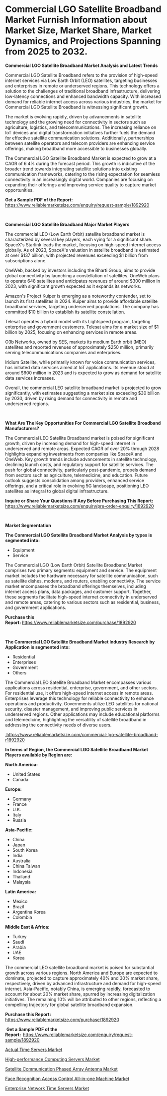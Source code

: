 <p><h1>Commercial LGO Satellite Broadband Market Furnish Information about Market Size, Market Share, Market Dynamics, and Projections Spanning from 2025 to 2032.</h1></p><p><strong>Commercial LGO Satellite Broadband Market Analysis and Latest Trends</strong></p>
<p><p>Commercial LGO Satellite Broadband refers to the provision of high-speed internet services via Low Earth Orbit (LEO) satellites, targeting businesses and enterprises in remote or underserved regions. This technology offers a solution to the challenges of traditional broadband infrastructure, delivering low-latency connections and enhanced bandwidth capacity. With increased demand for reliable internet access across various industries, the market for Commercial LGO Satellite Broadband is witnessing significant growth.</p><p>The market is evolving rapidly, driven by advancements in satellite technology and the growing need for connectivity in sectors such as agriculture, logistics, and telecommunications. The increasing reliance on IoT devices and digital transformation initiatives further fuels the demand for effective satellite communication solutions. Additionally, partnerships between satellite operators and telecom providers are enhancing service offerings, making broadband more accessible to businesses globally.</p><p>The Commercial LGO Satellite Broadband Market is expected to grow at a CAGR of 6.4% during the forecast period. This growth is indicative of the broader trend towards integrating satellite solutions into existing communication frameworks, catering to the rising expectation for seamless connectivity in an increasingly digital world. Companies are focusing on expanding their offerings and improving service quality to capture market opportunities.</p></p>
<p><strong>Get a Sample PDF of the Report:&nbsp;</strong> <a href="https://www.reliablemarketsize.com/enquiry/request-sample/1892920?utm_campaign=1888&utm_medium=2&utm_source=Github&utm_content=ia&utm_term=08042025&utm_id=commercial-lgo-satellite-broadband">https://www.reliablemarketsize.com/enquiry/request-sample/1892920</a></p>
<p>&nbsp;</p>
<p><strong>Commercial LGO Satellite Broadband Major Market Players</strong></p>
<p><p>The commercial LEO (Low Earth Orbit) satellite broadband market is characterized by several key players, each vying for a significant share. SpaceX's Starlink leads the market, focusing on high-speed internet access globally. As of 2023, SpaceX's valuation in satellite broadband is estimated at over $137 billion, with projected revenues exceeding $1 billion from subscriptions alone.</p><p>OneWeb, backed by investors including the Bharti Group, aims to provide global connectivity by launching a constellation of satellites. OneWeb plans to operate 648 satellites and anticipates revenues of around $300 million in 2023, with significant growth expected as it expands its networks.</p><p>Amazon's Project Kuiper is emerging as a noteworthy contender, set to launch its first satellites in 2024. Kuiper aims to provide affordable satellite broadband services, targeting underserved populations. The company has committed $10 billion to establish its satellite constellation.</p><p>Telesat operates a hybrid model with its Lightspeed program, targeting enterprise and government customers. Telesat aims for a market size of $1 billion by 2025, focusing on enhancing services in remote areas.</p><p>O3b Networks, owned by SES, markets its medium Earth orbit (MEO) satellites and reported revenues of approximately $250 million, primarily serving telecommunications companies and enterprises.</p><p>Iridium Satellite, while primarily known for voice communication services, has initiated data services aimed at IoT applications. Its revenue stood at around $600 million in 2023 and is expected to grow as demand for satellite data services increases.</p><p>Overall, the commercial LEO satellite broadband market is projected to grow significantly, with estimates suggesting a market size exceeding $30 billion by 2030, driven by rising demand for connectivity in remote and underserved regions.</p></p>
<p>&nbsp;</p>
<p><strong>What Are The Key Opportunities For Commercial LGO Satellite Broadband Manufacturers?</strong></p>
<p><p>The Commercial LEO Satellite Broadband market is poised for significant growth, driven by increasing demand for high-speed internet in underserved and remote areas. Expected CAGR of over 20% through 2028 highlights expanding investments from companies like SpaceX and OneWeb. Key growth trends include advancements in satellite technology, declining launch costs, and regulatory support for satellite services. The push for global connectivity, particularly post-pandemic, propels demand from sectors such as agriculture, telemedicine, and education. Future outlook suggests consolidation among providers, enhanced service offerings, and a critical role in evolving 5G landscape, positioning LEO satellites as integral to global digital infrastructure.</p></p>
<p><strong>Inquire or Share Your Questions If Any Before Purchasing This Report:</strong> <a href="https://www.reliablemarketsize.com/enquiry/pre-order-enquiry/1892920?utm_campaign=1888&utm_medium=2&utm_source=Github&utm_content=ia&utm_term=08042025&utm_id=commercial-lgo-satellite-broadband">https://www.reliablemarketsize.com/enquiry/pre-order-enquiry/1892920</a></p>
<p>&nbsp;</p>
<p><strong>Market Segmentation</strong></p>
<p><strong>The Commercial LGO Satellite Broadband Market Analysis by types is segmented into:</strong></p>
<p><ul><li>Equipment</li><li>Service</li></ul></p>
<p><p>The Commercial LGO (Low Earth Orbit) Satellite Broadband Market comprises two primary segments: equipment and service. The equipment market includes the hardware necessary for satellite communication, such as satellite dishes, modems, and routers, enabling connectivity. The service market encompasses the broadband offerings themselves, including internet access plans, data packages, and customer support. Together, these segments facilitate high-speed internet connectivity in underserved and remote areas, catering to various sectors such as residential, business, and government applications.</p></p>
<p><strong>Purchase this Report:&nbsp;</strong><a href="https://www.reliablemarketsize.com/purchase/1892920?utm_campaign=1888&utm_medium=2&utm_source=Github&utm_content=ia&utm_term=08042025&utm_id=commercial-lgo-satellite-broadband">https://www.reliablemarketsize.com/purchase/1892920</a></p>
<p>&nbsp;</p>
<p><strong>The Commercial LGO Satellite Broadband Market Industry Research by Application is segmented into:</strong></p>
<p><ul><li>Residential</li><li>Enterprises</li><li>Government</li><li>Others</li></ul></p>
<p><p>The Commercial LEO Satellite Broadband Market encompasses various applications across residential, enterprise, government, and other sectors. For residential use, it offers high-speed internet access in remote areas. Enterprises leverage this technology for reliable connectivity to enhance operations and productivity. Governments utilize LEO satellites for national security, disaster management, and improving public services in underserved regions. Other applications may include educational platforms and telemedicine, highlighting the versatility of satellite broadband in addressing the connectivity needs of diverse users.</p></p>
<p><a href="https://www.reliablemarketsize.com/commercial-lgo-satellite-broadband-r1892920?utm_campaign=1888&utm_medium=2&utm_source=Github&utm_content=ia&utm_term=08042025&utm_id=commercial-lgo-satellite-broadband">&nbsp;https://www.reliablemarketsize.com/commercial-lgo-satellite-broadband-r1892920</a></p>
<p><strong>In terms of Region, the Commercial LGO Satellite Broadband Market Players available by Region are:</strong></p>
<p>
    <p> <strong> North America: </strong>
        <ul>
            <li>United States</li>
            <li>Canada</li>
        </ul>
        </p> 
    <p> <strong> Europe: </strong>
        <ul>
            <li>Germany</li>
            <li>France</li>
            <li>U.K.</li>
            <li>Italy</li>
            <li>Russia</li>
        </ul>
        </p> 
    <p> <strong> Asia-Pacific: </strong>
        <ul>
            <li>China</li>
            <li>Japan</li>
            <li>South Korea</li>
            <li>India</li>
            <li>Australia</li>
            <li>China Taiwan</li>
            <li>Indonesia</li>
            <li>Thailand</li>
            <li>Malaysia</li>
        </ul>
        </p> 
    <p> <strong> Latin America: </strong>
        <ul>
            <li>Mexico</li>
            <li>Brazil</li>
            <li>Argentina Korea</li>
            <li>Colombia</li>
        </ul>
        </p> 
    <p> <strong> Middle East & Africa: </strong>
        <ul>
            <li>Turkey</li>
            <li>Saudi</li>
            <li>Arabia</li>
            <li>UAE</li>
            <li>Korea</li>
        </ul>
    </p>
    </p>
<p><p>The commercial LEO satellite broadband market is poised for substantial growth across various regions. North America and Europe are expected to dominate, projected to capture approximately 40% and 30% market share, respectively, driven by advanced infrastructure and demand for high-speed internet. Asia-Pacific, notably China, is emerging rapidly, forecasted to account for about 20% market share, spurred by increasing digitalization initiatives. The remaining 10% will be attributed to other regions, reflecting a compelling trajectory for global satellite broadband expansion.</p></p>
<p><strong>Purchase this Report: </strong><a href="https://www.reliablemarketsize.com/purchase/1892920?utm_campaign=1888&utm_medium=2&utm_source=Github&utm_content=ia&utm_term=08042025&utm_id=commercial-lgo-satellite-broadband">https://www.reliablemarketsize.com/purchase/1892920</a></p>
<p>&nbsp;<strong>Get a Sample PDF of the Report:&nbsp;&nbsp;</strong><a href="https://www.reliablemarketsize.com/enquiry/request-sample/1892920?utm_campaign=1888&utm_medium=2&utm_source=Github&utm_content=ia&utm_term=08042025&utm_id=commercial-lgo-satellite-broadband">https://www.reliablemarketsize.com/enquiry/request-sample/1892920</a></p>
<p><strong></strong></p>
<p><p><a href="https://github.com/estaykaleslo/Market-Research-Report-List-1/blob/main/actual-time-servers-market.md?utm_campaign=1888&utm_medium=2&utm_source=Github&utm_content=ia&utm_term=08042025&utm_id=commercial-lgo-satellite-broadband">Actual Time Servers Market</a></p><p><a href="https://github.com/abararybar2x/Market-Research-Report-List-1/blob/main/high-performance-computing-servers-market.md?utm_campaign=1888&utm_medium=2&utm_source=Github&utm_content=ia&utm_term=08042025&utm_id=commercial-lgo-satellite-broadband">High-performance Computing Servers Market</a></p><p><a href="https://github.com/janskudiony/Market-Research-Report-List-1/blob/main/satellite-communication-phased-array-antenna-market.md?utm_campaign=1888&utm_medium=2&utm_source=Github&utm_content=ia&utm_term=08042025&utm_id=commercial-lgo-satellite-broadband">Satellite Communication Phased Array Antenna Market</a></p><p><a href="https://github.com/tandyorandby/Market-Research-Report-List-1/blob/main/face-recognition-access-control-all-in-one-machine-market.md?utm_campaign=1888&utm_medium=2&utm_source=Github&utm_content=ia&utm_term=08042025&utm_id=commercial-lgo-satellite-broadband">Face Recognition Access Control All-in-one Machine Market</a></p><p><a href="https://github.com/parthplagaf6/Market-Research-Report-List-1/blob/main/enterprise-network-time-servers-market.md?utm_campaign=1888&utm_medium=2&utm_source=Github&utm_content=ia&utm_term=08042025&utm_id=commercial-lgo-satellite-broadband">Enterprise Network Time Servers Market</a></p></p>